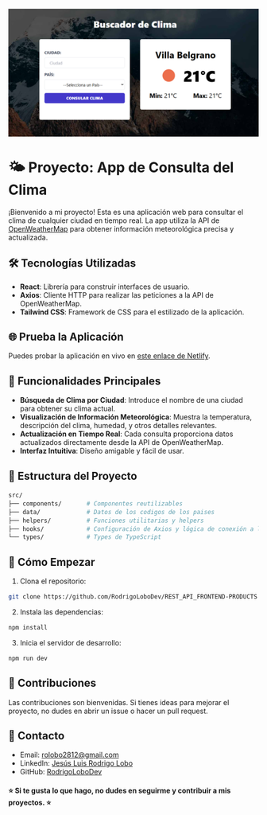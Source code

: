 <!-- Banner -->
![Banner](public/banner.png)

# 🌤️ Proyecto: App de Consulta del Clima

¡Bienvenido a mi proyecto! Esta es una aplicación web para consultar el clima de cualquier ciudad en tiempo real. La app utiliza la API de [OpenWeatherMap](https://openweathermap.org/) para obtener información meteorológica precisa y actualizada.

## 🛠️ Tecnologías Utilizadas

- **React**: Librería para construir interfaces de usuario.
- **Axios**: Cliente HTTP para realizar las peticiones a la API de OpenWeatherMap.
- **Tailwind CSS**: Framework de CSS para el estilizado de la aplicación.

## 🌐 Prueba la Aplicación

Puedes probar la aplicación en vivo en [este enlace de Netlify](https://tu-enlace-netlify.com).

## 📝 Funcionalidades Principales

- **Búsqueda de Clima por Ciudad**: Introduce el nombre de una ciudad para obtener su clima actual.
- **Visualización de Información Meteorológica**: Muestra la temperatura, descripción del clima, humedad, y otros detalles relevantes.
- **Actualización en Tiempo Real**: Cada consulta proporciona datos actualizados directamente desde la API de OpenWeatherMap.
- **Interfaz Intuitiva**: Diseño amigable y fácil de usar.

## 📂 Estructura del Proyecto

```bash
src/
├── components/       # Componentes reutilizables
├── data/             # Datos de los codigos de los paises
├── helpers/          # Funciones utilitarias y helpers
├── hooks/            # Configuración de Axios y lógica de conexión a la API
└── types/            # Types de TypeScript
```
## 🚀 Cómo Empezar
1. Clona el repositorio:

```bash
git clone https://github.com/RodrigoLoboDev/REST_API_FRONTEND-PRODUCTS
```
2. Instala las dependencias:

```bash
npm install
```

3. Inicia el servidor de desarrollo:

```bash
npm run dev
```

## 🤝 Contribuciones
Las contribuciones son bienvenidas. Si tienes ideas para mejorar el proyecto, no dudes en abrir un issue o hacer un pull request.

## 📧 Contacto
- Email: rolobo2812@gmail.com
- LinkedIn: [Jesús Luis Rodrigo Lobo](https://www.linkedin.com/in/jes%C3%BAs-luis-rodrigo-lobo-6594a81b4/)
- GitHub: [RodrigoLoboDev](https://github.com/RodrigoLoboDev)

#### ⭐️ Si te gusta lo que hago, no dudes en seguirme y contribuir a mis proyectos. ⭐️